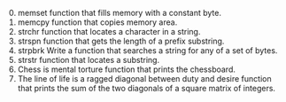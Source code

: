 0. memset function that fills memory with a constant byte.
1. memcpy function that copies memory area.
2. strchr  function that locates a character in a string.
3. strspn  function that gets the length of a prefix substring.
4. strpbrk Write a function that searches a string for any of a set of bytes.
5. strstr function that locates a substring.
6. Chess is mental torture function that prints the chessboard.
7. The line of life is a ragged diagonal between duty and desire function that prints the sum of the two diagonals of a square matrix of integers.
